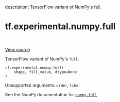 description: TensorFlow variant of NumPy's full.

<div itemscope itemtype="http://developers.google.com/ReferenceObject">
<meta itemprop="name" content="tf.experimental.numpy.full" />
<meta itemprop="path" content="Stable" />
</div>

# tf.experimental.numpy.full

<!-- Insert buttons and diff -->

<table class="tfo-notebook-buttons tfo-api nocontent" align="left">

</table>

<a target="_blank" href="/code/stable/tensorflow/python/ops/numpy_ops/np_array_ops.py">View source</a>



TensorFlow variant of NumPy's `full`.

<pre class="devsite-click-to-copy prettyprint lang-py tfo-signature-link">
<code>tf.experimental.numpy.full(
    shape, fill_value, dtype=None
)
</code></pre>



<!-- Placeholder for "Used in" -->

Unsupported arguments: `order`, `like`.

See the NumPy documentation for [`numpy.full`](https://numpy.org/doc/1.16/reference/generated/numpy.full.html).